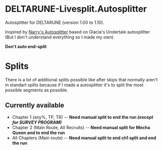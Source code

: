 # DELTARUNE-Livesplit.Autosplitter
Autosplitter for DELTARUNE (version 1.00 to 1.10).

Inspired by [Narry's Autosplitter](https://drive.google.com/file/d/1SCpuUpDgIYHmbc6xKK3ZrNk1zaIeDUMq/view?usp=sharing) based on Glacia's Undertale autosplitter (But I don't understand everything so I made my own)

**Don't auto end-split**

# Splits
There is a lot of additional splits possible like after skips that normally aren't in standart splits because if I made a autosplitter it's to split the most possible segments as possible.

## Currently available
- Chapter 1 (any%, TP, TR) -- **Need manual split to end the run *(except for SURVEY PROGRAM)***
- Chapter 2 (Main Route, All Recruits) -- **Need manual split for Mecha Queen and to end the run**
- All Chapters (Main route) -- **Need manual split to end ch1 split and end the run**

